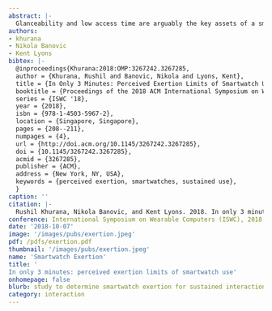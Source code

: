 ```yaml
---
abstract: |-
  Glanceability and low access time are arguably the key assets of a smartwatch. Smartwatches are designed for, and excel at micro-interactions- simple tasks that only take seconds to complete. However, if a user desires to transition to a task requiring sustained usage, we show that there are additional factors that prevent possible longer usage of the smartwatch. In this paper, we conduct a study with 18 participants to empirically demonstrate that interacting with the smartwatch on the wrist leads to fatigue after only a few minutes. In our study, users performed three tasks in two different poses while using a smartwatch. We demonstrate that only after three minutes of use, the change in perceived exertion of the user was anchored as "somewhat strong" on the Borg CR10 survey scale. These results place an upper bound for smartwatch usage that needs to be considered in application and interaction design.
authors:
- khurana
- Nikola Banovic
- Kent Lyons
bibtex: |-
  @inproceedings{Khurana:2018:OMP:3267242.3267285,
  author = {Khurana, Rushil and Banovic, Nikola and Lyons, Kent},
  title = {In Only 3 Minutes: Perceived Exertion Limits of Smartwatch Use},
  booktitle = {Proceedings of the 2018 ACM International Symposium on Wearable Computers},
  series = {ISWC '18},
  year = {2018},
  isbn = {978-1-4503-5967-2},
  location = {Singapore, Singapore},
  pages = {208--211},
  numpages = {4},
  url = {http://doi.acm.org/10.1145/3267242.3267285},
  doi = {10.1145/3267242.3267285},
  acmid = {3267285},
  publisher = {ACM},
  address = {New York, NY, USA},
  keywords = {perceived exertion, smartwatches, sustained use},
  }
caption: ''
citation: |-
  Rushil Khurana, Nikola Banovic, and Kent Lyons. 2018. In only 3 minutes: perceived exertion limits of smartwatch use. In Proceedings of the 2018 ACM International Symposium on Wearable Computers (ISWC '18). ACM, New York, NY, USA, 208-211. DOI: https://doi.org/10.1145/3267242.3267285
conference: International Symposium on Wearable Computers (ISWC), 2018
date: '2018-10-07'
image: '/images/pubs/exertion.jpeg'
pdf: /pdfs/exertion.pdf
thumbnail: '/images/pubs/exertion.jpeg'
name: 'Smartwatch Exertion'
title: '
In only 3 minutes: perceived exertion limits of smartwatch use'
onhomepage: false
blurb: study to determine smartwatch exertion for sustained interactions
category: interaction
---
```

